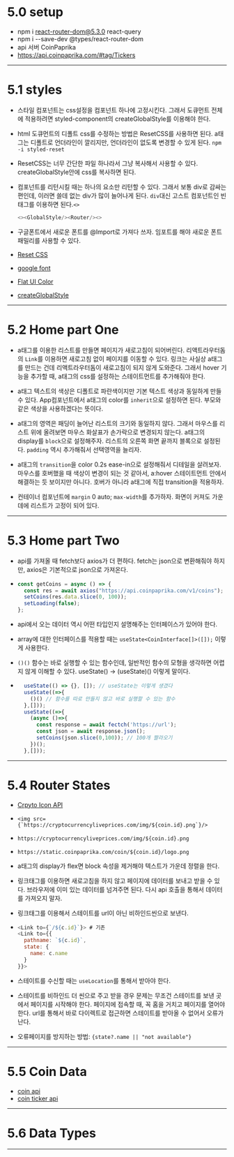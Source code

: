 # 5.0 setup

- npm i react-router-dom@5.3.0 react-query
- npm i --save-dev @types/react-router-dom
- api 서버 CoinPaprika
- https://api.coinpaprika.com/#tag/Tickers

---

# 5.1 styles

- 스타일 컴포넌트는 css설정을 컴포넌트 하나에 고정시킨다. 그래서 도큐먼트 전체에 적용하려면 styled-component의 createGlobalStyle를 이용해야 한다.
- html 도큐먼트의 디폴트 css를 수정하는 방법은 ResetCSS를 사용하면 된다. a태그는 디폴트로 언더라인이 깔리지만, 언더라인이 없도록 변경할 수 있게 된다. `npm -i styled-reset`
- ResetCSS는 너무 간단한 파일 하나라서 그냥 복사해서 사용할 수 있다. createGlobalStyle안에 css를 복사하면 된다.
- 컴포넌트를 리턴시킬 때는 하나의 요소만 리턴할 수 있다. 그래서 보통 div로 감싸는 편인데, 이러면 쓸데 없는 div가 많이 늘어나게 된다. `div`대신 고스트 컴포넌트인 빈태그를 이용하면 된다.`<>`

  ```typescript
  <><GlobalStyle/><Router/><>
  ```

- 구글폰트에서 새로운 폰트를 @Import로 가져다 쓰자. 임포트를 해야 새로운 폰트패밀리를 사용할 수 있다.

- [Reset CSS](https://github.com/zacanger/styled-reset/blob/master/src/index.ts)
- [google font](https://fonts.google.com)
- [Flat UI Color](https://flatuicolors.com/palette/gb)
- [createGlobalStyle](https://styled-components.com/docs/api#createglobalstyle)

---

# 5.2 Home part One

- a태그를 이용한 리스트를 만들면 페이지가 새로고침이 되어버린다. 리액트라우터돔의 `Link`를 이용하면 새로고침 없이 페이지를 이동할 수 있다. 링크는 사실상 a태그를 만드는 건데 리액트라우터돔이 새로고침이 되지 않게 도와준다. 그래서 hover 기능을 추가할 때, a태그의 css를 설정하는 스테이트먼트를 추가해줘야 한다.

- a태그 텍스트의 색상은 디폴트로 파란색이지만 기본 텍스트 색상과 동일하게 만들 수 있다. App컴포넌트에서 a태그의 color를 `inherit`으로 설정하면 된다. 부모와 같은 색상을 사용하겠다는 뜻이다.
- a태그의 영역은 패딩이 늘어난 리스트의 크기와 동일하지 않다. 그래서 마우스를 리스트 위에 올려보면 마우스 화살표가 손가락으로 변경되지 않는다. a태그의 display를 `block`으로 설정해주자. 리스트의 오른쪽 화면 끝까지 블록으로 설정된다. `padding` 역시 추가해줘서 선택영역을 늘리자.
- a태그의 `transition`을 color 0.2s ease-in으로 설정해줘서 디테일을 살려보자. 마우스를 호버했을 때 색상이 변경이 되는 것 같아서, a:hover 스테이트먼트 안에서 해결하는 듯 보이지만 아니다. 호버가 아니라 a태그에 직접 transition을 적용하자.
- 컨테이너 컴포넌트에 `margin` 0 auto; `max-width`를 추가하자. 화면이 커져도 가운데에 리스트가 고정이 되어 있다.

---

# 5.3 Home part Two

- api를 가져올 때 fetch보다 axios가 더 편하다. fetch는 json으로 변환해줘야 하지만, axios은 기본적으로 json으로 가져온다.
- ```javascript
  const getCoins = async () => {
    const res = await axios("https://api.coinpaprika.com/v1/coins");
    setCoins(res.data.slice(0, 100));
    setLoading(false);
  };
  ```
- api에서 오는 데이터 역시 어떤 타입인지 설명해주는 인터페이스가 있어야 한다.
- array에 대한 인터페이스를 적용할 때는 `useState<CoinInterface[]>([]);` 이렇게 사용한다.
- `()()` 함수는 바로 실행할 수 있는 함수인데, 일반적인 함수의 모형을 생각하면 어렵지 않게 이해할 수 있다. useState() -> (useState)() 이렇게 말이다.

- ```javascript
    useState(() => {}, []); // useState는 이렇게 생겼다
    useState((=>{
      ()() // 함수를 따로 만들지 않고 바로 실행할 수 있는 함수
    },[]));
    useState((=>{
      (async ()=>{
        const response = await fectch('https://url');
        const json = await response.json();
        setCoins(json.slice(0,100)); // 100개 짤라오기
      })();
    },[]));
  ```

---

# 5.4 Router States

- [Crpyto Icon API](https://coinicons-api.vercel.app/)
- `` <img src={`https://cryptocurrencyliveprices.com/img/${coin.id}.png`}/> ``
- `https://cryptocurrencyliveprices.com/img/${coin.id}.png`
- `https://static.coinpaprika.com/coin/${coin.id}/logo.png`
- a태그의 display가 flex면 block 속성을 제거해야 텍스트가 가운데 정렬을 한다.
- 링크태그를 이용하면 새로고침을 하지 않고 페이지에 데이터를 보내고 받을 수 있다. 브라우저에 이미 있는 데이터를 넘겨주면 된다. 다시 api 호출을 통해서 데이터를 가져오지 말자.
- 링크태그를 이용해서 스테이트를 url이 아닌 비하인드씬으로 보낸다.

- ```javascript
  <Link to={`/${c.id}`}> # 기존
  <Link to={{
    pathname: `${c.id}`,
    state: {
      name: c.name
    }
  }}>
  ```
- 스테이트를 수신할 때는 `useLocation`를 통해서 받아야 한다.
- 스테이트를 비하인드 더 씬으로 주고 받을 경우 문제는 무조건 스테이트를 보낸 곳에서 페이지를 시작해야 한다. 페이지에 접속할 때, 꼭 홈을 거치고 페이지를 열어야 한다. url를 통해서 바로 다이렉트로 접근하면 스테이트를 받아올 수 없어서 오류가 난다.
- 오류페이지를 방지하는 방법: `{state?.name || "not available"}`

---

# 5.5 Coin Data

- [coin api](https://api.coinpaprika.com/v1/coins/btc-bitcoin)
- [coin ticker api](https://api.coinpaprika.com/v1/tickers/btc-bitcoin)

---

# 5.6 Data Types

---
